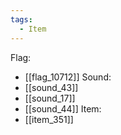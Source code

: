 ```yaml
---
tags:
  - Item
---
```

Flag:
- [[flag_10712]]
Sound:
- [[sound_43]]
- [[sound_17]]
- [[sound_44]]
Item:
- [[item_351]]
